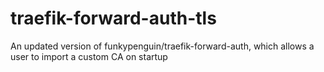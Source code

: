 # traefik-forward-auth-tls

An updated version of funkypenguin/traefik-forward-auth, which allows a user to import a custom CA on startup
 
